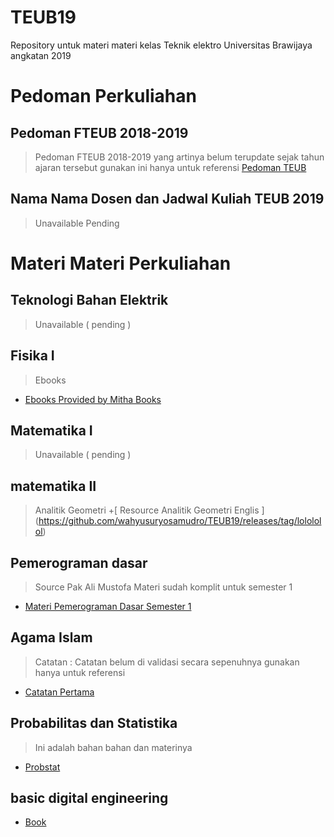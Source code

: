 # TEUB19
Repository untuk materi materi kelas Teknik elektro Universitas Brawijaya angkatan 2019


# Pedoman Perkuliahan

## Pedoman FTEUB 2018-2019
> Pedoman FTEUB 2018-2019 yang artinya belum terupdate sejak tahun ajaran tersebut gunakan ini hanya untuk referensi
[Pedoman TEUB]()

## Nama Nama Dosen dan Jadwal Kuliah TEUB 2019
> Unavailable Pending


# Materi Materi Perkuliahan

## Teknologi Bahan Elektrik
> Unavailable ( pending )

## Fisika I
> Ebooks
+ [Ebooks Provided by Mitha Books](https://drive.google.com/drive/folders/16o-OefDpcEULy6BBTbmETGqR8mVSvt-l)

## Matematika I
> Unavailable ( pending )

## matematika II
> Analitik Geometri
+[ Resource Analitik Geometri Englis ] (https://github.com/wahyusuryosamudro/TEUB19/releases/tag/lolololol)

## Pemerograman dasar
> Source Pak Ali Mustofa
> Materi sudah komplit untuk semester 1
+ [ Materi Pemerograman Dasar Semester 1 ](https://github.com/wahyusuryosamudro/TEUB19/releases/tag/1)

## Agama Islam
> Catatan : Catatan belum di validasi secara sepenuhnya gunakan hanya untuk referensi
+ [ Catatan Pertama ](https://github.com/wahyusuryosamudro/TEUB19/releases/tag/v1)

## Probabilitas dan Statistika 
> Ini adalah bahan bahan dan materinya
+ [Probstat](https://github.com/wahyusuryosamudro/TEUB19/releases/tag/99)

## basic digital engineering
+ [Book](https://github.com/wahyusuryosamudro/TEUB19/releases/tag/smt2)

